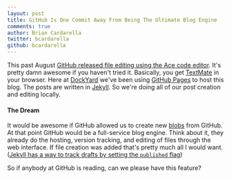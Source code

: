 ```yaml
---
layout: post
title: GitHub Is One Commit Away From Being The Ultimate Blog Engine
comments: true
author: Brian Cardarella
twitter: bcardarella
github: bcardarella
---
```


This past August [GitHub released file editing using the Ace code
editor](https://github.com/blog/905-edit-like-an-ace). It's pretty damn
awesome if you haven't tried it. Basically, you get
[TextMate](http://macromates.com) in your
browser. Here at [DockYard](http://dockyard.com) we've been using
[GitHub Pages](http://pages.github.com/) to host this blog. The posts
are written in [Jekyll](https://github.com/mojombo/jekyll). So we're
doing all of our post creation and editing locally.

#### The Dream ####

It would be awesome if GitHub allowed us to create new [blobs](http://book.git-scm.com/1_the_git_object_model.html) from GitHub.
At that point GitHub would be a full-service blog engine. Think about it, they already do the
hosting, version tracking, and editing of files through the web
interface. If file creation was added that's pretty much all I would
want. ([Jekyll has a way to track drafts by setting the `published`
flag](https://github.com/mojombo/jekyll/wiki/YAML-Front-Matter))

So if anybody at GitHub is reading, can we please have this feature?
